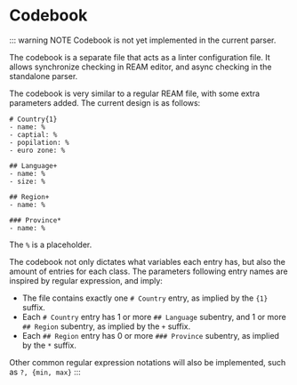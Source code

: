 # Codebook

::: warning NOTE
Codebook is not yet implemented in the current parser.

The codebook is a separate file that acts as a linter configuration file.
It allows synchronize checking in REAM editor, and async checking in the standalone parser.

The codebook is very similar to a regular REAM file, with some extra parameters added.
The current design is as follows:

```ream
# Country{1}
- name: %
- captial: %
- popilation: %
- euro zone: %

## Language+
- name: %
- size: %

## Region+
- name: %

### Province*
- name: %
```
The `%` is a placeholder.

The codebook not only dictates what variables each entry has, but also the amount of entries for each class.
The parameters following entry names are inspired by regular expression, and imply:

- The file contains exactly one `# Country` entry, as implied by the `{1}` suffix.
- Each `# Country` entry has 1 or more `## Language` subentry, and 1 or more `## Region` subentry, as implied by the `+` suffix.
- Each `## Region` entry has 0 or more `### Province` subentry, as implied by the `*` suffix.

Other common regular expression notations will also be implemented, such as `?, {min, max}`
:::

